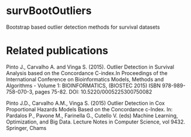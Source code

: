 # survBootOutliers
Bootstrap based outlier detection methods for survival datasets

# Related publications

Pinto J., Carvalho A. and Vinga S. (2015). Outlier Detection in Survival Analysis based on the Concordance C-index.In Proceedings of the International Conference on Bioinformatics Models, Methods and Algorithms - Volume 1: BIOINFORMATICS, (BIOSTEC 2015) ISBN 978-989-758-070-3, pages 75-82. DOI: 10.5220/0005225300750082

Pinto J.D., Carvalho A.M., Vinga S. (2015) Outlier Detection in Cox Proportional Hazards Models Based on the Concordance c-Index. In: Pardalos P., Pavone M., Farinella G., Cutello V. (eds) Machine Learning, Optimization, and Big Data. Lecture Notes in Computer Science, vol 9432. Springer, Chams
